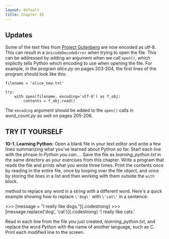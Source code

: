 ```yaml
---
layout: default
title: Chapter 10
---
```


Updates
---

Some of the text files from [Project Gutenberg](https://www.gutenberg.org/) are now encoded as utf-8. This can result in a `UnicodeDecodeError` when trying to open the file. This can be addressed by adding an argument when we call `open()`, which explictly tells Python which encoding to use when opening the file.  For example, in the program *alice.py* on pages 203-204, the first lines of the program should look like this:

    filename = 'alice_new.txt'

    try:
        with open(filename, encoding='utf-8') as f_obj:
            contents = f_obj.read()

The `encoding` argument should be added to the `open()` calls in *word_count.py* as well on pages 205-206.

<a id="#page_197"></a>
TRY IT YOURSELF
---------------

<a id="#ch10exe1"></a>**10-1. Learning Python:** Open a blank file in your text
editor and write a few lines summarizing what you've learned about
Python so far. Start each line with the phrase *In Python you can\...*.
Save the file as *learning_python.txt* in the same directory as your
exercises from this chapter. Write a program that reads the file and
prints what you wrote three times. Print the contents once by reading in
the entire file, once by looping over the file object, and once by
storing the lines in a list and then working with them outside the
`with` block.

<a id="#ch10exe2}**10-2. Learning C:** You can use the [replace()]{.literal"></a>
method to replace any word in a string with a different word. Here's a
quick example showing how to replace `\'dog\'` with
`\'cat\'` in a sentence:

\>\>\> [message = \"I really like dogs.\"]{.codestrong}
\>\>\> [message.replace(\'dog\', \'cat\')]{.codestrong}
\'I really like cats.\'

Read in each line from the file you just created, *learning_python.txt*,
and replace the word *Python* with the name of another language, such as
*C*. Print each modified line to the screen.
